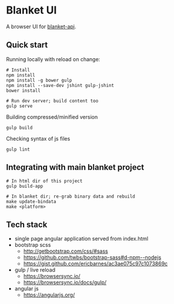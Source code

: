 # Blanket UI

A browser UI for [blanket-api](https://github.com/turtlemonvh/blanket-api).

## Quick start

Running locally with reload on change:

    # Install
    npm install
    npm install -g bower gulp
    npm install --save-dev jshint gulp-jshint
    bower install

    # Run dev server; build content too
    gulp serve

Building compressed/minified version

    gulp build

Checking syntax of js files

    gulp lint

## Integrating with main blanket project

    # In html dir of this project
    gulp build-app

    # In blanket dir; re-grab binary data and rebuild
    make update-bindata
    make <platform>

## Tech stack

* single page angular application served from index.html
* bootstrap scss
    * http://getbootstrap.com/css/#sass
    * https://github.com/twbs/bootstrap-sass#d-npm--nodejs
    * https://gist.github.com/ericbarnes/ac3ae075c97c1073869c
* gulp / live reload
    * https://browsersync.io/
    * https://browsersync.io/docs/gulp/
* angular js
    * https://angularjs.org/
